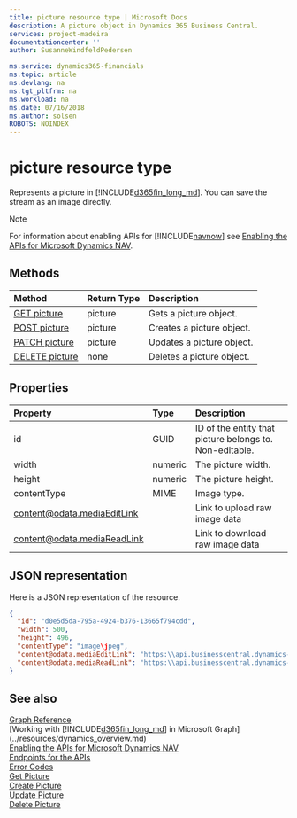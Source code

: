 ```yaml
---
title: picture resource type | Microsoft Docs
description: A picture object in Dynamics 365 Business Central. 
services: project-madeira
documentationcenter: ''
author: SusanneWindfeldPedersen

ms.service: dynamics365-financials
ms.topic: article
ms.devlang: na
ms.tgt_pltfrm: na
ms.workload: na
ms.date: 07/16/2018
ms.author: solsen
ROBOTS: NOINDEX
---
```


# picture resource type
Represents a picture in [!INCLUDE[d365fin_long_md](../../includes/d365fin_long_md.md)]. You can save the stream as an image directly.

> [!NOTE]  
> For information about enabling APIs for [!INCLUDE[navnow](../../includes/navnow_md.md)] see [Enabling the APIs for Microsoft Dynamics NAV](../../enabling-apis-for-dynamics-nav.md).

## Methods

| Method                                                       | Return Type |Description                    |
|:-------------------------------------------------------------|:------------|:------------------------------|
|[GET picture](../api/dynamics_picture_get.md)      |picture|Gets a picture object.   |
|[POST picture](../api/dynamics_create_picture.md)  |picture|Creates a picture object.|
|[PATCH picture](../api/dynamics_picture_update.md) |picture|Updates a picture object.|
|[DELETE picture](../api/dynamics_picture_delete.md)|none         |Deletes a picture object.|


## Properties

| Property                    | Type    | Description                                             |
|:----------------------------|:--------|:--------------------------------------------------------|
| id                          | GUID    | ID of the entity that picture belongs to. Non-editable. |
| width                       | numeric | The picture width.                                      |
| height                      | numeric | The picture height.                                     |
| contentType                 | MIME    | Image type.                                             |
| content@odata.mediaEditLink |         | Link to upload raw image data                           |
| content@odata.mediaReadLink |         | Link to download raw image data                         |

## JSON representation

Here is a JSON representation of the resource.


```json
{
  "id": "d0e5d5da-795a-4924-b376-13665f794cdd",
  "width": 500,
  "height": 496,
  "contentType": "image\jpeg",
  "content@odata.mediaEditLink": "https:\\api.businesscentral.dynamics-tie.com\v1.0\api\beta\companies(55c438d0-2f5c-44a0-9965-20b4923d0bef)\items(d0e5d5da-795a-4924-b376-13665f794cdd)\picture(d0e5d5da-795a-4924-b376-13665f794cdd)\content",
  "content@odata.mediaReadLink": "https:\\api.businesscentral.dynamics-tie.com\v1.0\api\beta\companies(55c438d0-2f5c-44a0-9965-20b4923d0bef)\items(d0e5d5da-795a-4924-b376-13665f794cdd)\picture(d0e5d5da-795a-4924-b376-13665f794cdd)\content"
}
```

## See also
[Graph Reference](../api/dynamics_graph_reference.md)  
[Working with [!INCLUDE[d365fin_long_md](../../includes/d365fin_long_md.md)] in Microsoft Graph](../resources/dynamics_overview.md)  
[Enabling the APIs for Microsoft Dynamics NAV](../../enabling-apis-for-dynamics-nav.md)  
[Endpoints for the APIs](../../endpoints-apis-for-dynamics.md)  
[Error Codes](../dynamics_error_codes.md)  
[Get Picture](../api/dynamics_picture_get.md)  
[Create Picture](../api/dynamics_create_picture.md)  
[Update Picture](../api/dynamics_picture_update.md)  
[Delete Picture](../api/dynamics_picture_delete.md)  